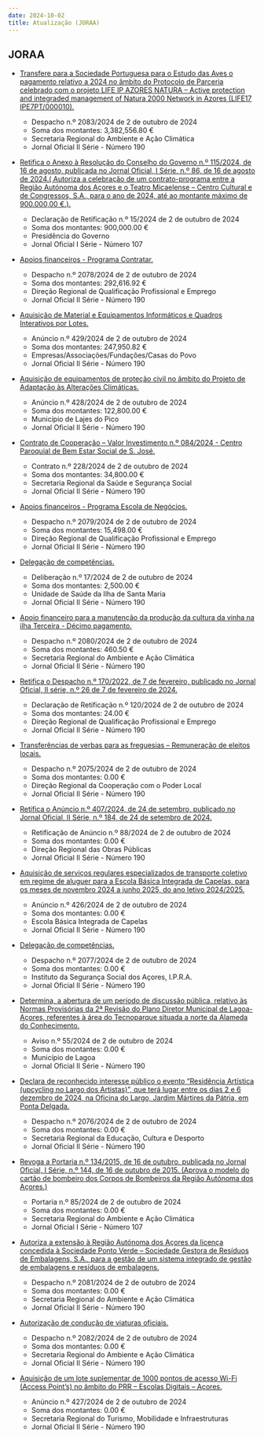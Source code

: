 ```yaml
---
date: 2024-10-02
title: Atualização (JORAA)
---
```

## JORAA

* [Transfere para a Sociedade Portuguesa para o Estudo das Aves o pagamento relativo a 2024 no âmbito do Protocolo de Parceria celebrado com o projeto LIFE IP AZORES NATURA – Active protection and integraded management of Natura 2000 Network in Azores (LIFE17 IPE7PT/000010).](https://jo.azores.gov.pt/#/ato/32c18346-ff84-47cc-8330-e271173f8003)
  * Despacho n.º 2083/2024 de 2 de outubro de 2024
  * Soma dos montantes: 3,382,556.80 €
  * Secretaria Regional do Ambiente e Ação Climática
  * Jornal Oficial II Série - Número 190

* [Retifica o Anexo à  Resolução do Conselho do Governo n.º 115/2024, de 16 de agosto, publicada no Jornal Oficial, I Série, n.º 86, de 16 de agosto de 2024.( Autoriza a celebração de um contrato-programa entre a Região Autónoma dos Açores e o Teatro Micaelense – Centro Cultural e de Congressos, S.A., para o ano de 2024, até ao montante máximo de 900.000,00 €.).](https://jo.azores.gov.pt/#/ato/f8b6e0da-5d63-4234-a906-24b84eaf12d0)
  * Declaração de Retificação n.º 15/2024 de 2 de outubro de 2024
  * Soma dos montantes: 900,000.00 €
  * Presidência do Governo
  * Jornal Oficial I Série - Número 107

* [Apoios financeiros - Programa Contratar.](https://jo.azores.gov.pt/#/ato/ec445430-5cb4-44ca-a9a4-e32e6c3e7a46)
  * Despacho n.º 2078/2024 de 2 de outubro de 2024
  * Soma dos montantes: 292,616.92 €
  * Direção Regional de Qualificação Profissional e Emprego
  * Jornal Oficial II Série - Número 190

* [Aquisição de Material e Equipamentos Informáticos e Quadros Interativos por Lotes.](https://jo.azores.gov.pt/#/ato/f688d343-178e-4386-9867-01897819d20e)
  * Anúncio n.º 429/2024 de 2 de outubro de 2024
  * Soma dos montantes: 247,950.82 €
  * Empresas/Associações/Fundações/Casas do Povo
  * Jornal Oficial II Série - Número 190

* [Aquisição de equipamentos de proteção civil no âmbito do Projeto de Adaptação às Alterações Climáticas.](https://jo.azores.gov.pt/#/ato/c7c1c915-5329-4641-998c-4b395bdf0b74)
  * Anúncio n.º 428/2024 de 2 de outubro de 2024
  * Soma dos montantes: 122,800.00 €
  * Município de Lajes do Pico
  * Jornal Oficial II Série - Número 190

* [Contrato de Cooperação – Valor Investimento n.º 084/2024 - Centro Paroquial de Bem Estar Social de S. José.](https://jo.azores.gov.pt/#/ato/59f88152-1f15-4ac2-a51f-1123f397d396)
  * Contrato n.º 228/2024 de 2 de outubro de 2024
  * Soma dos montantes: 34,800.00 €
  * Secretaria Regional da Saúde e Segurança Social
  * Jornal Oficial II Série - Número 190

* [Apoios financeiros - Programa Escola de Negócios.](https://jo.azores.gov.pt/#/ato/1c89cb96-a22a-41da-8bd1-6243b464baca)
  * Despacho n.º 2079/2024 de 2 de outubro de 2024
  * Soma dos montantes: 15,498.00 €
  * Direção Regional de Qualificação Profissional e Emprego
  * Jornal Oficial II Série - Número 190

* [Delegação de competências.](https://jo.azores.gov.pt/#/ato/5a53fd9e-5f0b-42a2-a0cb-6814ecefa122)
  * Deliberação n.º 17/2024 de 2 de outubro de 2024
  * Soma dos montantes: 2,500.00 €
  * Unidade de Saúde da Ilha de Santa Maria
  * Jornal Oficial II Série - Número 190

* [Apoio financeiro para a manutenção da produção da cultura da vinha na ilha Terceira - Décimo pagamento.](https://jo.azores.gov.pt/#/ato/143d92e5-300b-4579-b6a6-07e7308623c3)
  * Despacho n.º 2080/2024 de 2 de outubro de 2024
  * Soma dos montantes: 460.50 €
  * Secretaria Regional do Ambiente e Ação Climática
  * Jornal Oficial II Série - Número 190

* [Retifica o Despacho n.º 170/2022, de 7 de fevereiro, publicado no Jornal Oficial, II série, n.º 26 de 7 de fevereiro de 2024.](https://jo.azores.gov.pt/#/ato/97447369-6652-4515-803b-e97f04db6b5b)
  * Declaração de Retificação n.º 120/2024 de 2 de outubro de 2024
  * Soma dos montantes: 24.00 €
  * Direção Regional de Qualificação Profissional e Emprego
  * Jornal Oficial II Série - Número 190

* [Transferências de verbas para as freguesias – Remuneração de eleitos locais.](https://jo.azores.gov.pt/#/ato/4589944f-97aa-4510-91f2-ef1973ebb1f9)
  * Despacho n.º 2075/2024 de 2 de outubro de 2024
  * Soma dos montantes: 0.00 €
  * Direção Regional da Cooperação com o Poder Local
  * Jornal Oficial II Série - Número 190

* [Retifica o Anúncio n.º 407/2024, de 24 de setembro, publicado no Jornal Oficial, II Série, n.º 184, de 24 de setembro de 2024.](https://jo.azores.gov.pt/#/ato/8c928c90-6b8b-4690-8300-390ded16c180)
  * Retificação de Anúncio n.º 88/2024 de 2 de outubro de 2024
  * Soma dos montantes: 0.00 €
  * Direção Regional das Obras Públicas
  * Jornal Oficial II Série - Número 190

* [Aquisição de serviços regulares especializados de transporte coletivo em regime de aluguer para a Escola Básica Integrada de Capelas, para os meses de novembro 2024 a junho 2025, do ano letivo 2024/2025.](https://jo.azores.gov.pt/#/ato/18902655-5fb4-4eca-b74b-aa9b62720608)
  * Anúncio n.º 426/2024 de 2 de outubro de 2024
  * Soma dos montantes: 0.00 €
  * Escola Básica Integrada de Capelas
  * Jornal Oficial II Série - Número 190

* [Delegação de competências.](https://jo.azores.gov.pt/#/ato/07f930e6-b09f-43aa-b9f2-2fd3c582587e)
  * Despacho n.º 2077/2024 de 2 de outubro de 2024
  * Soma dos montantes: 0.00 €
  * Instituto da Segurança Social dos Açores, I.P.R.A.
  * Jornal Oficial II Série - Número 190

* [Determina, a abertura de um período de discussão pública, relativo às Normas Provisórias da 2ª Revisão do Plano Diretor Municipal de Lagoa-Açores, referentes à área do Tecnoparque situada a norte da Alameda do Conhecimento.](https://jo.azores.gov.pt/#/ato/03c62d63-a3bf-4e46-8417-622b07d848af)
  * Aviso n.º 55/2024 de 2 de outubro de 2024
  * Soma dos montantes: 0.00 €
  * Município de Lagoa
  * Jornal Oficial II Série - Número 190

* [Declara de reconhecido interesse público o evento “Residência Artística (upcycling no Largo dos Artistas)”, que terá lugar entre os dias 2 e 6 dezembro de 2024, na Oficina do Largo, Jardim Mártires da Pátria, em Ponta Delgada.](https://jo.azores.gov.pt/#/ato/7744cdb9-933e-4751-973f-2a85ea2c2336)
  * Despacho n.º 2076/2024 de 2 de outubro de 2024
  * Soma dos montantes: 0.00 €
  * Secretaria Regional da Educação, Cultura e Desporto
  * Jornal Oficial II Série - Número 190

* [Revoga a Portaria n.º 134/2015, de 16 de outubro, publicada no Jornal Oficial, I Série, n.º 144, de 16 de outubro de 2015. (Aprova o modelo do cartão de bombeiro dos Corpos de Bombeiros da Região Autónoma dos Açores.)](https://jo.azores.gov.pt/#/ato/6e3f40bc-b254-4c90-bc0c-9919b0dd0dbc)
  * Portaria n.º 85/2024 de 2 de outubro de 2024
  * Soma dos montantes: 0.00 €
  * Secretaria Regional do Ambiente e Ação Climática
  * Jornal Oficial I Série - Número 107

* [Autoriza a extensão à Região Autónoma dos Açores da licença concedida à Sociedade Ponto Verde – Sociedade Gestora de Resíduos de Embalagens, S.A., para a gestão de um sistema integrado de gestão de embalagens e resíduos de embalagens.](https://jo.azores.gov.pt/#/ato/cd80ef60-61a9-4ec0-b5ca-6fb45ecb69bd)
  * Despacho n.º 2081/2024 de 2 de outubro de 2024
  * Soma dos montantes: 0.00 €
  * Secretaria Regional do Ambiente e Ação Climática
  * Jornal Oficial II Série - Número 190

* [Autorização de condução de viaturas oficiais.](https://jo.azores.gov.pt/#/ato/b38c47f9-07e1-452b-bbcc-ffd1a78cbe56)
  * Despacho n.º 2082/2024 de 2 de outubro de 2024
  * Soma dos montantes: 0.00 €
  * Secretaria Regional do Ambiente e Ação Climática
  * Jornal Oficial II Série - Número 190

* [Aquisição de um lote suplementar de 1000 pontos de acesso Wi-Fi (Access Point’s) no âmbito do PRR – Escolas Digitais – Açores.](https://jo.azores.gov.pt/#/ato/08ec9678-1627-43e6-8dd9-ea8c5589957e)
  * Anúncio n.º 427/2024 de 2 de outubro de 2024
  * Soma dos montantes: 0.00 €
  * Secretaria Regional do Turismo, Mobilidade e Infraestruturas
  * Jornal Oficial II Série - Número 190
